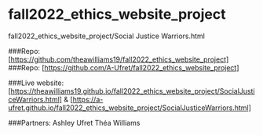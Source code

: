# fall2022_ethics_website_project

fall2022_ethics_website_project/Social Justice Warriors.html

###Repo: [https://github.com/theawilliams19/fall2022_ethics_website_project]
###Repo: [https://github.com/A-Ufret/fall2022_ethics_website_project]

###Live website: [https://theawilliams19.github.io/fall2022_ethics_website_project/SocialJusticeWarriors.html] & 
[https://a-ufret.github.io/fall2022_ethics_website_project/SocialJusticeWarriors.html]

###Partners: Ashley Ufret Théa Williams
